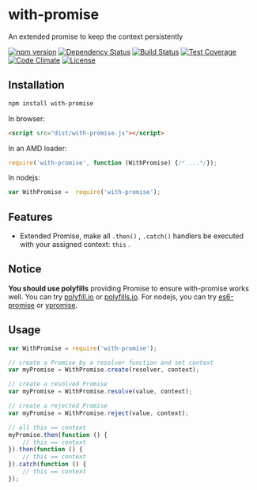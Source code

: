 with-promise
===================

An extended promise to keep the context persistently

[![npm version](https://img.shields.io/npm/v/with-promise.svg)](https://www.npmjs.org/package/with-promise) [![Dependency Status](https://david-dm.org/zordius/with-promise.svg)](https://david-dm.org/zordius/with-promise) [![Build Status](https://travis-ci.org/zordius/with-promise.svg?branch=master)](https://travis-ci.org/zordius/with-promise) [![Test Coverage](https://codeclimate.com/github/zordius/with-promise/badges/coverage.svg)](https://codeclimate.com/github/zordius/with-promise) [![Code Climate](https://codeclimate.com/github/zordius/with-promise/badges/gpa.svg)](https://codeclimate.com/github/zordius/with-promise) [![License](https://img.shields.io/badge/license-MIT-green.svg)](LICENSE.txt)

Installation
------------

```sh
npm install with-promise
```

In browser:
```html
<script src="dist/with-promise.js"></script>
```

In an AMD loader:
```javascript
require('with-promise', function (WithPromise) {/*....*/});
```

In nodejs:
```javascript
var WithPromise =  require('with-promise');
```

Features
--------

* Extended Promise, make all `.then()` , `.catch()` handlers be executed with your assigned context: `this` .

Notice
------

**You should use polyfills** providing Promise to ensure with-promise works well. You can try <a href="http://polyfill.io">polyfill.io</a> or <a href="http://polyfills.io/">polyfills.io</a>. For nodejs, you can try <a href="https://github.com/jakearchibald/es6-promise">es6-promise</a> or <a href="https://github.com/yahoo/ypromise">ypromise</a>.

Usage
-----

```javascript
var WithPromise = require('with-promise');

// create a Promise by a resolver function and set context
var myPromise = WithPromise.create(resolver, context);

// create a resolved Promise
var myPromise = WithPromise.resolve(value, context);

// create a rejected Promise
var myPromise = WithPromise.reject(value, context);

// all this == context
myPromise.then(function () {
    // this == context
}).then(function () {
    // this == context
}).catch(function () {
    // this == context
});
```
